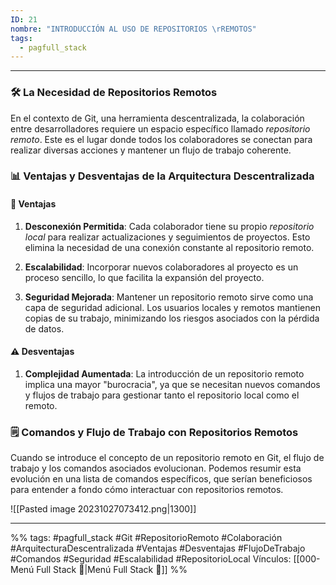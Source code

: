 ```yaml
---
ID: 21
nombre: "INTRODUCCIÓN AL USO DE REPOSITORIOS \rREMOTOS"
tags:
  - pagfull_stack
---
```

___
### 🛠️ La Necesidad de Repositorios Remotos

En el contexto de Git, una herramienta descentralizada, la colaboración entre desarrolladores requiere un espacio específico llamado *repositorio remoto*. Este es el lugar donde todos los colaboradores se conectan para realizar diversas acciones y mantener un flujo de trabajo coherente.

### 📊 Ventajas y Desventajas de la Arquitectura Descentralizada

#### 🌟 Ventajas 

1. **Desconexión Permitida**: Cada colaborador tiene su propio *repositorio local* para realizar actualizaciones y seguimientos de proyectos. Esto elimina la necesidad de una conexión constante al repositorio remoto.
  
2. **Escalabilidad**: Incorporar nuevos colaboradores al proyecto es un proceso sencillo, lo que facilita la expansión del proyecto.

3. **Seguridad Mejorada**: Mantener un repositorio remoto sirve como una capa de seguridad adicional. Los usuarios locales y remotos mantienen copias de su trabajo, minimizando los riesgos asociados con la pérdida de datos.

#### ⚠️ Desventajas 

1. **Complejidad Aumentada**: La introducción de un repositorio remoto implica una mayor "burocracia", ya que se necesitan nuevos comandos y flujos de trabajo para gestionar tanto el repositorio local como el remoto.

### 🗒️ Comandos y Flujo de Trabajo con Repositorios Remotos

Cuando se introduce el concepto de un repositorio remoto en Git, el flujo de trabajo y los comandos asociados evolucionan. Podemos resumir esta evolución en una lista de comandos específicos, que serían beneficiosos para entender a fondo cómo interactuar con repositorios remotos.

![[Pasted image 20231027073412.png|1300]]


___
%%
tags: #pagfull_stack #Git #RepositorioRemoto #Colaboración #ArquitecturaDescentralizada #Ventajas #Desventajas #FlujoDeTrabajo #Comandos #Seguridad #Escalabilidad #RepositorioLocal
Vínculos:  [[000-Menú Full Stack 📃|Menú Full Stack 📃]]
%%